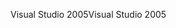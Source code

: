 <span data-ttu-id="e6465-101">Visual Studio 2005</span><span class="sxs-lookup"><span data-stu-id="e6465-101">Visual Studio 2005</span></span>